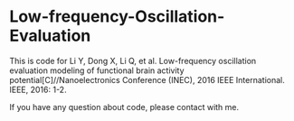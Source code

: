 # Low-frequency-Oscillation-Evaluation
This is code for 
Li Y, Dong X, Li Q, et al. Low-frequency oscillation evaluation modeling of functional brain activity potential[C]//Nanoelectronics Conference (INEC), 2016 IEEE International. IEEE, 2016: 1-2.

If you have any question about code, please contact with me.
